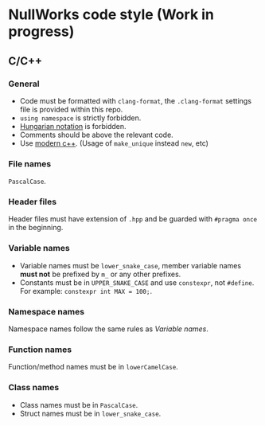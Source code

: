 # NullWorks code style (Work in progress)

## C/C++

### General

- Code must be formatted with `clang-format`, the `.clang-format` settings file is provided within this repo.
- `using namespace` is strictly forbidden.
- [Hungarian notation](https://en.wikipedia.org/wiki/Hungarian_notation) is forbidden.
- Comments should be above the relevant code.
- Use [modern c++](http://www.modernescpp.com/index.php/what-is-modern-c). (Usage of `make_unique` instead `new`, etc)

### File names

`PascalCase`.

### Header files

Header files must have extension of `.hpp` and be guarded with `#pragma once` in the beginning.

### Variable names

- Variable names must be `lower_snake_case`, member variable names **must not** be prefixed by `m_` or any other prefixes.
- Constants must be in `UPPER_SNAKE_CASE` and use `constexpr`, not `#define`. For example: `constexpr int MAX = 100;`.

### Namespace names

Namespace names follow the same rules as *Variable names*.

### Function names

Function/method names must be in `lowerCamelCase`.

### Class names

- Class names must be in `PascalCase`.
- Struct names must be in `lower_snake_case`.
